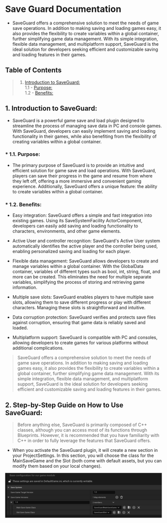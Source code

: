 # Save Guard Documentation

  - SaveGuard offers a comprehensive solution to meet the needs of game save operations. In addition to making saving and loading games easy, it also provides the flexibility to create variables within a global container, further simplifying game data management. With its simple integration, flexible data management, and multiplatform support, SaveGuard is the ideal solution for developers seeking efficient and customizable saving and loading features in their games.

 ## Table of Contents

  <blockquote>
  <ol dir="auto">
    <li><a href="#Init">Introduction to SaveGuard:</a><br> 
      1.1 - <a href="#passob">Purpose:</a> <br> 
      1.2 - <a href="#passo1.2">Benefits:</a> <br> 
  <ol dir="auto">
<ol dir="auto">

</blockquote>

## 1. Introduction to SaveGuard:<a name="Init"></a>

  - SaveGuard is a powerful game save and load plugin designed to streamline the process of managing save data in PC and console games. With SaveGuard, developers can easily implement saving and loading functionality in their games, while also benefiting from the flexibility of creating variables within a global container.

 ### * 1.1. Purpose:<a name="passob"></a>

  - The primary purpose of SaveGuard is to provide an intuitive and efficient solution for game save and load operations. With SaveGuard, players can save their progress in the game and resume from where they left off, offering a more immersive and convenient gaming experience. Additionally, SaveGuard offers a unique feature: the ability to create variables within a global container.

### * 1.2. Benefits:<a name="passo1.2"></a>
  
  - Easy integration: SaveGuard offers a simple and fast integration into existing games. Using its SaveSystemFacility ActorComponent, developers can easily add saving and loading functionality to characters, environments, and other game elements.

  - Active User and controller recognition: SaveGuard's Active User system automatically identifies the active player and the controller being used, enabling personalized saving and loading for each player.

  - Flexible data management: SaveGuard allows developers to create and manage variables within a global container. With the GlobalData container, variables of different types such as bool, int, string, float, and more can be created. This eliminates the need for multiple separate variables, simplifying the process of storing and retrieving game information.

  - Multiple save slots: SaveGuard enables players to have multiple save slots, allowing them to save different progress or play with different characters. Managing these slots is straightforward and intuitive.

  - Data corruption protection: SaveGuard verifies and protects save files against corruption, ensuring that game data is reliably saved and loaded.

  - Multiplatform support: SaveGuard is compatible with PC and consoles, allowing developers to create games for various platforms without additional complications.
<blockquote>

SaveGuard offers a comprehensive solution to meet the needs of game save operations. In addition to making saving and loading games easy, it also provides the flexibility to create variables within a global container, further simplifying game data management. With its simple integration, flexible data management, and multiplatform support, SaveGuard is the ideal solution for developers seeking efficient and customizable saving and loading features in their games.
</blockquote>

## 2. Step-by-Step Guide on How to Use SaveGuard:
<blockquote>

  Before anything else, SaveGuard is primarily composed of C++ classes, although you can access most of its functions through Blueprints. However, it is recommended that you have familiarity with C++ in order to fully leverage the features that SaveGuard offers.
 </blockquote> 

   - When you activate the SaveGuard plugin, it will create a new section in your ProjectSettings. In this section, you will choose the class for the MainSaveGame and the Slot (both come with default assets, but you can modify them based on your local changes).

   ![](https://github.com/quanticdawnstudio/GameBalanceDoc/blob/main/Ima/Image.png)
